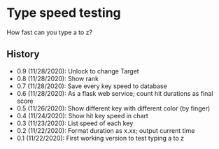 # Type speed testing

How fast can you type a to z?

## History

- 0.9 (11/28/2020): Unlock to change Target
- 0.8 (11/28/2020): Show rank
- 0.7 (11/28/2020): Save every key speed to database
- 0.6 (11/28/2020): As a flask web service; count hit durations as final score
- 0.5 (11/26/2020): Show different key with different color (by finger)
- 0.4 (11/24/2020): Show hit key speed in chart
- 0.3 (11/23/2020): List speed of each key
- 0.2 (11/22/2020): Format duration as x.xx; output current time
- 0.1 (11/22/2020): First working version to test typing a to z

